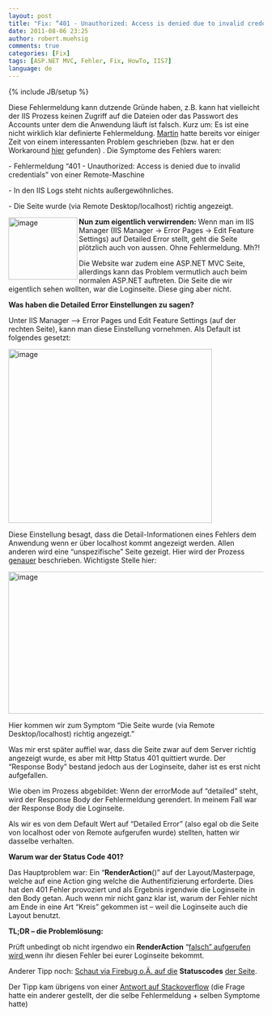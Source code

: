 ```yaml
---
layout: post
title: "Fix: “401 - Unauthorized: Access is denied due to invalid credentials” bei ASP.NET MVC & IIS 7"
date: 2011-08-06 23:25
author: robert.muehsig
comments: true
categories: [Fix]
tags: [ASP.NET MVC, Fehler, Fix, HowTo, IIS7]
language: de
---
```

{% include JB/setup %}
<p>Diese Fehlermeldung kann dutzende Gründe haben, z.B. kann hat vielleicht der IIS Prozess keinen Zugriff auf die Dateien oder das Passwort des Accounts unter dem die Anwendung läuft ist falsch. Kurz um: Es ist eine nicht wirklich klar definierte Fehlermeldung. <a href="http://www.uniquesoftware.de/Blog/de/post/2011/07/22/Access-denied-due-to-invalid-credentials-aber-nur-manchmal.aspx">Martin</a> hatte bereits vor einiger Zeit von einem interessanten Problem geschrieben (bzw. hat er den Workaround <a href="http://blog.yeticode.co.uk/2011/03/iis7-iis-express-401-access-is-denied-due-to-invalid-credentials-issue/">hier</a> gefunden) . Die Symptome des Fehlers waren:</p> <p>- Fehlermeldung “401 - Unauthorized: Access is denied due to invalid credentials” von einer Remote-Maschine</p> <p>- In den IIS Logs steht nichts außergewöhnliches.</p> <p>- Die Seite wurde (via Remote Desktop/localhost) richtig angezeigt.</p> <p><a href="{{BASE_PATH}}/assets/wp-images/image1322.png"><img style="background-image: none; border-bottom: 0px; border-left: 0px; padding-left: 0px; padding-right: 0px; display: inline; float: left; border-top: 0px; border-right: 0px; padding-top: 0px" title="image" border="0" alt="image" align="left" src="{{BASE_PATH}}/assets/wp-images/image_thumb504.png" width="136" height="123"></a><strong>Nun zum eigentlich verwirrenden:</strong> Wenn man im IIS Manager (IIS Manager -&gt; Error Pages -&gt; Edit Feature Settings) auf Detailed Error stellt, geht die Seite plötzlich auch von aussen. Ohne Fehlermeldung. Mh?!</p> <p>Die Website war zudem eine ASP.NET MVC Seite, allerdings kann das Problem vermutlich auch beim normalen ASP.NET auftreten. Die Seite die wir eigentlich sehen wollten, war die Loginseite. Diese ging aber nicht.</p> <p><strong>Was haben die Detailed Error Einstellungen zu sagen?</strong></p> <p>Unter IIS Manager –&gt; Error Pages und Edit Feature Settings (auf der rechten Seite), kann man diese Einstellung vornehmen. Als Default ist folgendes gesetzt:</p> <p><a href="{{BASE_PATH}}/assets/wp-images/image1323.png"><img style="background-image: none; border-bottom: 0px; border-left: 0px; padding-left: 0px; padding-right: 0px; display: inline; border-top: 0px; border-right: 0px; padding-top: 0px" title="image" border="0" alt="image" src="{{BASE_PATH}}/assets/wp-images/image_thumb505.png" width="402" height="344"></a></p> <p>Diese Einstellung besagt, dass die Detail-Informationen eines Fehlers dem Anwendung wenn er über localhost kommt angezeigt werden. Allen anderen wird eine “unspezifische” Seite gezeigt. Hier wird der Prozess <a href="http://learn.iis.net/page.aspx/267/how-to-use-http-detailed-errors-in-iis-70/">genauer</a> beschrieben. Wichtigste Stelle hier:</p> <p><a href="{{BASE_PATH}}/assets/wp-images/image1324.png"><img style="background-image: none; border-bottom: 0px; border-left: 0px; padding-left: 0px; padding-right: 0px; display: inline; border-top: 0px; border-right: 0px; padding-top: 0px" title="image" border="0" alt="image" src="{{BASE_PATH}}/assets/wp-images/image_thumb506.png" width="544" height="281"></a></p> <p>Hier kommen wir zum Symptom “Die Seite wurde (via Remote Desktop/localhost) richtig angezeigt.”</p> <p>Was mir erst später auffiel war, dass die Seite zwar auf dem Server richtig angezeigt wurde, es aber mit Http Status 401 quittiert wurde. Der “Response Body” bestand jedoch aus der Loginseite, daher ist es erst nicht aufgefallen.</p> <p>Wie oben im Prozess abgebildet: Wenn der errorMode auf “detailed” steht, wird der Response Body der Fehlermeldung gerendert. In meinem Fall war der Response Body die Loginseite.</p> <p>Als wir es von dem Default Wert auf “Detailed Error” (also egal ob die Seite von localhost oder von Remote aufgerufen wurde) stellten, hatten wir dasselbe verhalten.</p> <p><strong>Warum war der Status Code 401?</strong></p> <p>Das Hauptproblem war: Ein “<strong>RenderAction</strong>()” auf der Layout/Masterpage, welche auf eine Action ging welche die Authentifizierung erforderte. Dies hat den 401 Fehler provoziert und als Ergebnis irgendwie die Loginseite in den Body getan. Auch wenn mir nicht ganz klar ist, warum der Fehler nicht am Ende in eine Art “Kreis” gekommen ist – weil die Loginseite auch die Layout benutzt. </p> <p><strong>TL;DR – die Problemlösung:</strong></p> <p>Prüft unbedingt ob nicht irgendwo ein <strong>RenderAction</strong> “<u>falsch” aufgerufen wird </u>wenn ihr diesen Fehler bei eurer Loginseite bekommt. </p> <p>Anderer Tipp noch: <u>Schaut via Firebug o.Ä. auf die</u> <strong>Statuscodes</strong> <u>der Seite</u>.</p> <p>Der Tipp kam übrigens von einer <a href="http://serverfault.com/questions/137073/401-unauthorized-on-server-2008-r2-iis-7-5">Antwort auf Stackoverflow</a> (die Frage hatte ein anderer gestellt, der die selbe Fehlermeldung + selben Symptome hatte)</p>
